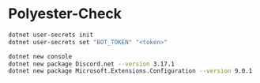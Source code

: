 # Polyester-Check

```bash
dotnet user-secrets init
dotnet user-secrets set "BOT_TOKEN" "<token>"
```

```bash
dotnet new console
dotnet new package Discord.net --version 3.17.1
dotnet new package Microsoft.Extensions.Configuration --version 9.0.1
```
